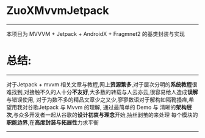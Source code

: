 # ZuoXMvvmJetpack  
***
本项目为 MVVVM + Jetpack + AndroidX + Fragmnet2 的基类封装与实现 
  
# 总结: 
****
对于Jetpack + mvvm  相关文章与教程,网上**资源繁多**,对于层次分明的**系统教程**很难找到,对接触不久的人十分**不友好**,大多数的转载与人云亦云,很容易给人造成**误解**与错误使用,
对于为数不多的精品文章少之又少,寥寥数语对于解构如隔靴搔痒,希望用我对谷歌Jetpack 与 Mvvm 的理解, 通过最简单的 Demo 与 清晰的**架构层次**,与众多开发者一起从谷歌的**设计初衷与理念**开始,抽丝剥茧的来处理
每个模块的**职能边界**,在**高度封装与拓展性**力求平衡
***



